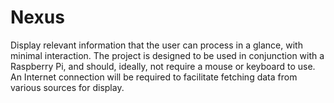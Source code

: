 Nexus
=====

Display relevant information that the user can process in a glance, with minimal interaction. The project is designed to be used in conjunction with a Raspberry Pi, and should, ideally, not require a mouse or keyboard to use. An Internet connection will be required to facilitate fetching data from various sources for display.
